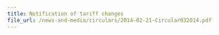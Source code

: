 ```yaml
---
title: Notification of tariff changes
file_url: /news-and-media/circulars/2014-02-21-Circular032014.pdf
---
```

